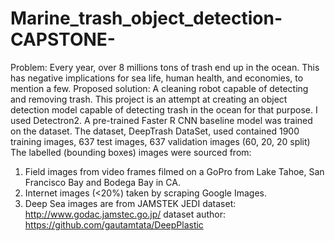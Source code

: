 # Marine_trash_object_detection-CAPSTONE-
Problem:
Every year, over 8 millions tons of trash end up in the ocean. This has negative implications for sea life, human health, and economies, to mention a few.
Proposed solution:
A cleaning robot capable of detecting and removing trash. This project is an attempt at creating an object detection model capable of detecting trash in the ocean for that purpose.
I used Detectron2. A pre-trained Faster R CNN baseline model was trained on the dataset.
The dataset, DeepTrash DataSet, used contained 1900 training images, 637 test images, 637 validation images (60, 20, 20 split)
The labelled (bounding boxes) images were sourced from:
1. Field images from video frames filmed on a GoPro from Lake Tahoe, San Francisco Bay and Bodega Bay in CA.
2. Internet images (<20%) taken by scraping Google Images.
3. Deep Sea images are from JAMSTEK JEDI dataset: http://www.godac.jamstec.go.jp/
dataset author: https://github.com/gautamtata/DeepPlastic
